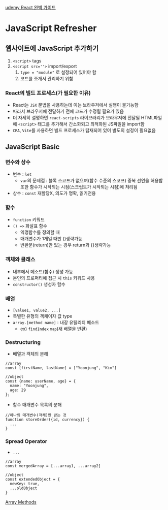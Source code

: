 [udemy React 완벽 가이드](https://www.udemy.com/share/105mrW3@Q3RxcNbt1xBgyR0JHG3qMbtlkBVXSv8zPt4uOrKTxUugM1xrd1U0qZ-LmUNRjOjQSQ==/)

# JavaScript Refresher

## 웹사이트에 JavaScript 추가하기

1. `<script>` tags
2. `<script src=''>` import/export
   1. `type = "module"` 로 설정되어 있어야 함
   2. 코드를 쪼개서 관리하기 위함

### React의 빌드 프로세스(가 필요한 이유)

- React는 `JSX` 문법을 사용하는데 이는 브라우저에서 실행이 불가능함
- 따라서 브라우저에 전달하기 전에 코드가 수정될 필요가 있음
- 더 자세히 설명하면 `react-scripts` 라이브러리가 브라우저에 전달될 HTML파일에 `<script>` 태그를 추가해서 간소화되고 최적화된 JS파일을 import함
- `CRA`, `Vite`를 사용하면 빌드 프로세스가 탑재되어 있어 별도의 설정이 필요없음

## JavaScript Basic

### 변수와 상수

- 변수 : `let`
  - `var`의 문제점 : 블록 스코프가 없으며(함수 수준의 스코프) 중복 선언을 허용함 또한 함수가 시작되는 시점(스크립트가 시작되는 시점)에 처리됨
- 상수 : `const` 재할당X, 의도가 명확, 읽기전용

### 함수

- `function` 키워드
- `() =>` 화살표 함수
  - 익명함수를 정의할 때
  - 매개변수가 1개일 때만 ()생략가능
  - 반환문(return)만 있는 경우 return과 {}생략가능

### 객체와 클래스

- 내부에서 메소드(함수) 생성 가능
- 본인의 프로퍼티에 접근 시 `this` 키워드 사용
- `constructor()` 생성자 함수

### 배열

- `[value1, value2, ...]`
- 특별한 유형의 객체이자 값 type
- `array.[method name]` : 내장 유틸리티 메소드
  - ex) `findIndex` `map`(새 배열을 반환)

### Destructuring

- 배열과 객체의 분해

```
//array
const [firstName, lastName] = ["Yoonjung", "Kim"]

//object
const {name: userName, age} = {
  name: "Yoonjung",
  age: 29
};
```

- 함수 매개변수 목록의 분해

```
//하나의 매개변수(객체)만 받는 것
function storeOrder({id, currency}) {
  ...
}
```

### Spread Operator

- `...`

```
//array
const mergedArray = [...array1, ...array2]

//object
const extendedObject = {
  newKey: true,
  ...oldObject
}
```

[Array Methods](https://developer.mozilla.org/en-US/docs/Web/JavaScript/Reference/Global_Objects/Array)
